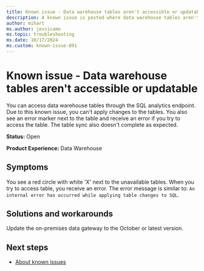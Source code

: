 ```yaml
---
title: Known issue - Data warehouse tables aren't accessible or updatable
description: A known issue is posted where data warehouse tables aren't accessible or updatable.
author: mihart
ms.author: jessicamo
ms.topic: troubleshooting  
ms.date: 10/17/2024
ms.custom: known-issue-891
---
```


# Known issue - Data warehouse tables aren't accessible or updatable

You can access data warehouse tables through the SQL analytics endpoint. Due to this known issue, you can't apply changes to the tables. You also see an error marker next to the table and receive an error if you try to access the table. The table sync also doesn't complete as expected.

**Status:** Open

**Product Experience:** Data Warehouse

## Symptoms

You see a red circle with white 'X' next to the unavailable tables. When you try to access table, you receive an error. The error message is similar to: `An internal error has occurred while applying table changes to SQL`.

## Solutions and workarounds

Update the on-premises data gateway to the October or latest version.

## Next steps

- [About known issues](https://support.fabric.microsoft.com/known-issues)
